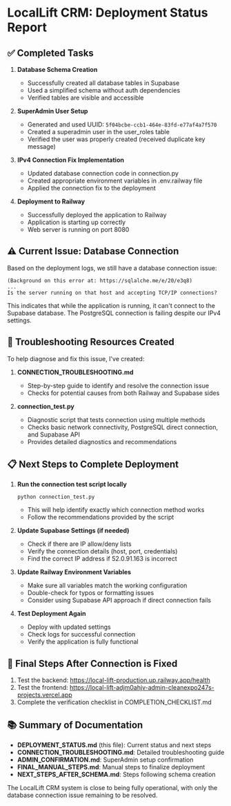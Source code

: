 # LocalLift CRM: Deployment Status Report

## ✅ Completed Tasks

1. **Database Schema Creation**
   - Successfully created all database tables in Supabase
   - Used a simplified schema without auth dependencies
   - Verified tables are visible and accessible

2. **SuperAdmin User Setup**
   - Generated and used UUID: `5f04bcbe-ccb1-464e-83fd-e77af4a7f570`
   - Created a superadmin user in the user_roles table
   - Verified the user was properly created (received duplicate key message)

3. **IPv4 Connection Fix Implementation**
   - Updated database connection code in connection.py
   - Created appropriate environment variables in .env.railway file
   - Applied the connection fix to the deployment

4. **Deployment to Railway**
   - Successfully deployed the application to Railway
   - Application is starting up correctly
   - Web server is running on port 8080

## ⚠️ Current Issue: Database Connection

Based on the deployment logs, we still have a database connection issue:

```
(Background on this error at: https://sqlalche.me/e/20/e3q8)
...
Is the server running on that host and accepting TCP/IP connections?
```

This indicates that while the application is running, it can't connect to the Supabase database. The PostgreSQL connection is failing despite our IPv4 settings.

## 🔧 Troubleshooting Resources Created

To help diagnose and fix this issue, I've created:

1. **CONNECTION_TROUBLESHOOTING.md**
   - Step-by-step guide to identify and resolve the connection issue
   - Checks for potential causes from both Railway and Supabase sides

2. **connection_test.py**
   - Diagnostic script that tests connection using multiple methods
   - Checks basic network connectivity, PostgreSQL direct connection, and Supabase API
   - Provides detailed diagnostics and recommendations

## 📋 Next Steps to Complete Deployment

1. **Run the connection test script locally**
   ```
   python connection_test.py
   ```
   - This will help identify exactly which connection method works
   - Follow the recommendations provided by the script

2. **Update Supabase Settings (if needed)**
   - Check if there are IP allow/deny lists
   - Verify the connection details (host, port, credentials)
   - Find the correct IP address if 52.0.91.163 is incorrect

3. **Update Railway Environment Variables**
   - Make sure all variables match the working configuration
   - Double-check for typos or formatting issues
   - Consider using Supabase API approach if direct connection fails

4. **Test Deployment Again**
   - Deploy with updated settings
   - Check logs for successful connection
   - Verify the application is fully functional

## 🎯 Final Steps After Connection is Fixed

1. Test the backend: https://local-lift-production.up.railway.app/health
2. Test the frontend: https://local-lift-adjm0ahjv-admin-cleanexpo247s-projects.vercel.app
3. Complete the verification checklist in COMPLETION_CHECKLIST.md

## 📚 Summary of Documentation

- **DEPLOYMENT_STATUS.md** (this file): Current status and next steps
- **CONNECTION_TROUBLESHOOTING.md**: Detailed troubleshooting guide
- **ADMIN_CONFIRMATION.md**: SuperAdmin setup confirmation
- **FINAL_MANUAL_STEPS.md**: Manual steps to finalize deployment
- **NEXT_STEPS_AFTER_SCHEMA.md**: Steps following schema creation

The LocalLift CRM system is close to being fully operational, with only the database connection issue remaining to be resolved.
